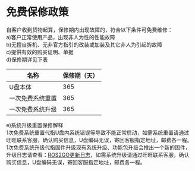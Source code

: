 # 免费保修政策

自客户收到货物起算，保修期内出现故障的，符合以下条件可免费维修：  
a)客户正常使用产品，出现非人为性的性能故障  
b)无擅自拆机、无非官方指引的改装或加装及其它非人为引起的故障  
c)提供有效的购买证明、单据  
d)保修期详见下表  

|  名称  |保修期（天）|
|    ---    |     ---     |
| U盘本体    |  365   |
| 一次免费系统重置  | 365    |
| 一次免费系统升级  | 365    |
	
e)系统升级重置保修解释  
1次免费系统重置代指U盘内系统错误等导致不能正常启动，如需系统重置请通过旺旺联系客服，确认购买信息，U盘编码无误，寄回客服指定地址，邮费各一程。  
1次免费系统升级代指固件升级现有系统升级、功能包升级会推出一个新的固件，升级日志请查看：[ROS2GO更新日志](https://github.com/tianbot/ros2go/blob/master/09_%E6%9B%B4%E6%96%B0%E6%97%A5%E5%BF%97_update_log.md)，如需系统升级请通过旺旺联系客服，确认购买信息，U盘编码无误，寄回客服指定地址，邮费各一程。
